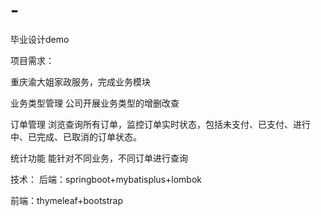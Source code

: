 # -
毕业设计demo

项目需求：

重庆渝大姐家政服务，完成业务模块

业务类型管理	公司开展业务类型的增删改查

订单管理	浏览查询所有订单，监控订单实时状态，包括未支付、已支付、进行中、已完成、已取消的订单状态。

统计功能	能针对不同业务，不同订单进行查询

技术：
后端：springboot+mybatisplus+lombok

前端：thymeleaf+bootstrap
